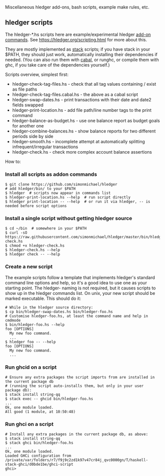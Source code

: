Miscellaneous hledger add-ons, bash scripts, example make rules, etc. 

## hledger scripts

The hledger-*.hs scripts here are example/experimental hledger [add-on commands].
See <https://hledger.org/scripting.html> for more about this.

They are mostly implemented as [stack] scripts; if you have stack in your $PATH,
they should just work, automatically installing their dependencies if needed.
(You can also run them with [cabal], or runghc, or compile them with
ghc, if you take care of the dependencies yourself.)

Scripts overview, simplest first:

- hledger-check-tag-files.hs        - check that all tag values containing / exist as file paths
- hledger-check-tag-files.cabal.hs  - the above as a cabal script
- hledger-swap-dates.hs             - print transactions with their date and date2 fields swapped
- hledger-print-location.hs         - add file path/line number tags to the print command
- hledger-balance-as-budget.hs      - use one balance report as budget goals for another one
- hledger-combine-balances.hs       - show balance reports for two different periods side by side
- hledger-smooth.hs                 - incomplete attempt at automatically splitting infrequent/irregular transactions
- hledger-check.hs                  - check more complex account balance assertions


[add-on commands]: http://hledger.org/hledger.html#add-on-commands
[stack]: https://www.fpcomplete.com/haskell/get-started
[cabal]: https://www.haskell.org/cabal

How to:

### Install all scripts as addon commands

    $ git clone https://github.com/simonmichael/hledger
    # add hledger/bin/ to your $PATH
    $ hledger  # scripts now appear in commands list
    $ hledger-print-location.hs --help  # run script directly
    $ hledger print-location -- --help  # or run it via hledger, -- is needed before script options

### Install a single script without getting hledger source

    $ cd ~/bin  # somewhere in your $PATH
    $ curl -sO https://raw.githubusercontent.com/simonmichael/hledger/master/bin/hledger-check.hs
    $ chmod +x hledger-check.hs
    $ hledger-check.hs --help
    $ hledger check -- --help

### Create a new script

The example scripts follow a template that implements hledger's
standard command line options and help, so it's a good idea to use one
as your starting point. The hledger- naming is not required, but it
causes scripts to show up in the hledger commands list. On unix,
your new script should be marked executable. This should do it:

    # While in the hledger source directory:
    $ cp bin/hledger-swap-dates.hs bin/hledger-foo.hs
    # Customise hledger-foo.hs, at least the command name and help in cmdmode
    $ bin/hledger-foo.hs --help
    foo [OPTIONS]
      My new foo command.
      ...
    $ hledger foo -- --help
    foo [OPTIONS]
      My new foo command.
      ...

### Run ghcid on a script

    # Ensure any extra packages the script imports from are installed in the current package db
    # (running the script auto-installs them, but only in your user package db):
    $ stack install string-qq
    $ stack exec -- ghcid bin/hledger-foo.hs 
    ...
    Ok, one module loaded.
    All good (1 module, at 10:50:48)


### Run ghci on a script

    # Install any extra packages in the current package db, as above:
    $ stack install string-qq
    $ stack ghci bin/hledger-foo.hs 
    ...
    Ok, one module loaded.
    Loaded GHCi configuration from /private/var/folders/r7/f9j9c2zd1k97v47cr84j_qvc0000gn/T/haskell-stack-ghci/d0bde1be/ghci-script
    ghci> 
